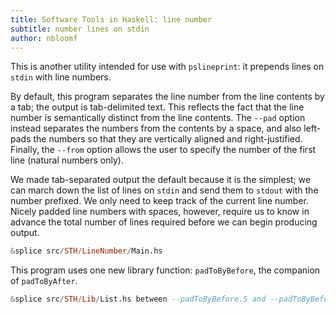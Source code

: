 ```yaml
---
title: Software Tools in Haskell: line number
subtitle: number lines on stdin
author: nbloomf
---
```


This is another utility intended for use with ``pslineprint``: it prepends lines on ``stdin`` with line numbers.

By default, this program separates the line number from the line contents by a tab; the output is tab-delimited text. This reflects the fact that the line number is semantically distinct from the line contents. The ``--pad`` option instead separates the numbers from the contents by a space, and also left-pads the numbers so that they are vertically aligned and right-justified. Finally, the ``--from`` option allows the user to specify the number of the first line (natural numbers only).

We made tab-separated output the default because it is the simplest; we can march down the list of lines on ``stdin`` and send them to ``stdout`` with the number prefixed. We only need to keep track of the current line number. Nicely padded line numbers with spaces, however, require us to know in advance the total number of lines required before we can begin producing output.


```haskell
&splice src/STH/LineNumber/Main.hs
```


This program uses one new library function: ``padToByBefore``, the companion of ``padToByAfter``.


```haskell
&splice src/STH/Lib/List.hs between --padToByBefore.S and --padToByBefore.E
```
